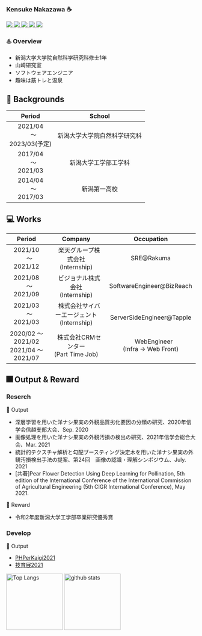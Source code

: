 ### Kensuke Nakazawa ☕
<a href="https://github.com/KensukeNakazawa">
  <img src="https://img.shields.io/badge/-Github-181717.svg?logo=github&style=plastic">
</a>
<a href="https://twitter.com/kensuke__19">
  <img src="https://img.shields.io/badge/-Twitter-1DA1F2.svg?logo=twitter&style=plastic">
</a>
<a href="https://qiita.com/Kensuke-N">
  <img src="https://img.shields.io/badge/-Qiita-55C500.svg?logo=qiita&style=plastic">
</a>
<a href="https://www.linkedin.com/in/%E5%81%A5%E4%BB%8B-%E4%B8%AD%E6%BE%A4-407603224/">
  <img src="https://img.shields.io/badge/-Linkedin-0077B5.svg?logo=linkedin&style=plastic">
</a>
<a href="mailto:infokensuke.n@gmail.com">
  <img src="https://img.shields.io/badge/-Gmail-D14836.svg?logo=gmail&style=plastic">
</a>


### ♨️ Overview
- 新潟大学大学院自然科学研究科修士1年
- 山崎研究室
- ソフトウェアエンジニア
- 趣味は筋トレと温泉

## 🏫 Backgrounds

|  Period  |  School  |
| :----: | :----: |
| 2021/04 <br>　〜　<br> 2023/03(予定) |  新潟大学大学院自然科学研究科 |
| 2017/04 <br>　〜　<br> 2021/03 |  新潟大学工学部工学科 |
| 2014/04 <br>　〜　<br> 2017/03 |  新潟第一高校  |

## 💻 Works

|  Period  |  Company  | Occupation　|
| :----: | :----: | :----: |
| 2021/10 <br>　〜　<br> 2021/12 |　楽天グループ株式会社　<br>(Internship)| SRE@Rakuma |
| 2021/08 <br>　〜　<br> 2021/09 |　ビジョナル株式会社<br>(Internship)　| SoftwareEngineer@BizReach |
| 2021/03 <br>　〜　<br> 2021/03 |　株式会社サイバーエージェント　<br>(Internship)|　ServerSideEngineer@Tapple |
| 2020/02 〜 2021/02 <br> 2021/04 〜 2021/07 |　株式会社CRMセンター　<br>(Part Time Job)|　WebEngineer <br> (Infra -> Web Front) |


## 🎆 Output & Reward

### Reserch
🦄 Output
- 深層学習を用いた洋ナシ果実の外観品質劣化要因の分類の研究、2020年信学会信越支部大会、Sep. 2020
- 画像処理を用いた洋ナシ果実の外観汚損の検出の研究、2021年信学会総合大会、Mar. 2021
- 統計的テクスチャ解析と勾配ブースティング決定木を用いた洋ナシ果実の外観汚損検出手法の提案、第24回　画像の認識・理解シンポジウム、July. 2021
- [共著]Pear Flower Detection Using Deep Learning for Pollination, 5th edition of the International Conference of the International Commission of Agricultural Engineering (5th CIGR International Conference), May 2021.

🥇 Reward
- 令和2年度新潟大学工学部卒業研究優秀賞

### Develop
🦄 Output
- [PHPerKaigi2021](https://speakerdeck.com/kensukenakazawa/nian-jing-yan-sitaxue-sheng-enziniagajin-si-ukoto)
- [技育展2021](https://docs.google.com/presentation/d/1r765b00gs_wNbFQpCQYnZJQ8nF-YNtsvlXeLQ4Jwun0/edit?usp=sharing)

<p align="left"> 
  <img alt="Top Langs" height="150px" src="https://github-readme-stats.vercel.app/api/top-langs/?username=KensukeNakazawa&layout=compact&show_icons=true&theme=tokyonight" />
  <img alt="github stats" height="150px" src="https://github-readme-stats.vercel.app/api?username=KensukeNakazawa&theme=tokyonight&show_icons=ture" />
</p>
<!-- [![Top Langs](https://github-readme-stats.vercel.app/api/top-langs/?username=KensukeNakazawa
)](https://github.com/anuraghazra/github-readme-stats)

![Anurag's GitHub stats](https://github-readme-stats.vercel.app/api?username=KensukeNakazawa&count_private=true&theme=tokyonight) -->
<!-- 
## :shipit: Skils in Enginnering

🏝️　Languages
- PHP
  - Laravel
  - CakePHP
- Ruby
  - Ruby on Rails
- Python
  - Keras(TensorFlow)
  - Flask
  - Celery
- JavaScript
  - Vue.js
  - Node.js
  - jQuery
- Java
  - Spring

🍎 Others
- AWS
  - EC2
  - RDS
- Docker
- DB
  - MySQL
  - MongoDB
  - Redis

⚓　Certifications
- 基本情報技術者
- G検定
 -->
